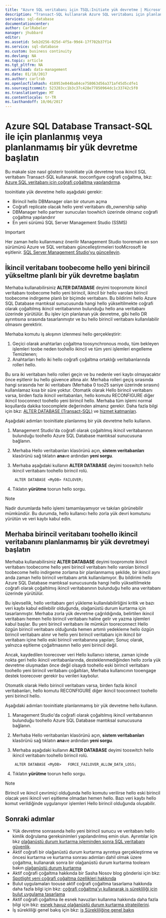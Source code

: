 ```yaml
---
title: "Azure SQL veritabanı için TSQL:Initiate yük devretme | Microsoft Docs"
description: "Transact-SQL kullanarak Azure SQL veritabanı için planlanmış veya planlanmamış bir yük devretme başlatın"
services: sql-database
documentationcenter: 
author: CarlRabeler
manager: jhubbard
editor: 
ms.assetid: 5eb2d256-025d-4f5a-99d4-17f702b37f14
ms.service: sql-database
ms.custom: business continuity
ms.devlang: NA
ms.topic: article
ms.tgt_pltfrm: NA
ms.workload: data-management
ms.date: 01/10/2017
ms.author: carlrab
ms.openlocfilehash: 418953e044ba84ce758063d56a371af45d5cdfe1
ms.sourcegitcommit: 523283cc1b3c37c428e77850964dc1c33742c5f0
ms.translationtype: MT
ms.contentlocale: tr-TR
ms.lasthandoff: 10/06/2017
---
```

# <a name="initiate-a-planned-or-unplanned-failover-for-azure-sql-database-with-transact-sql"></a>Azure SQL Database Transact-SQL ile için planlanmış veya planlanmamış bir yük devretme başlatın

Bu makale size nasıl gösterir tooinitiate yük devretme tooa ikincil SQL veritabanı Transact-SQL kullanarak. tooconfigure coğrafi çoğaltma, bkz: [Azure SQL veritabanı için coğrafi çoğaltma yapılandırma](sql-database-geo-replication-transact-sql.md).

tooinitiate yük devretme hello aşağıdaki gerekir:

* Birincil hello DBManager olan bir oturum açma
* Coğrafi replicate olacak hello yerel veritabanı db_ownership sahip
* DBManager hello partner sunucuları toowhich üzerinde olmanız coğrafi çoğaltma yapılandırır
* En yeni sürümü SQL Server Management Studio (SSMS)

> [!IMPORTANT]
> Her zaman hello kullanmanız önerilir Management Studio tooremain en son sürümünü Azure ve SQL veritabanı güncelleştirmeleri tooMicrosoft ile eşitlenir. [SQL Server Management Studio’yu güncelleyin](https://msdn.microsoft.com/library/mt238290.aspx).
>  

## <a name="initiate-a-planned-failover-promoting-a-secondary-database-toobecome-hello-new-primary"></a>İkincil veritabanı toobecome hello yeni birincil yükseltme planlı bir yük devretme başlatın
Merhaba kullanabilirsiniz **ALTER DATABASE** deyimi toopromote ikincil veritabanı toobecome hello yeni birincil, ikincil bir hello varolan birincil toobecome indirgeme planlı bir biçimde veritabanı. Bu bildirimi hello Azure SQL Database mantıksal sunucusunda hangi hello yükseltilmekte coğrafi olarak çoğaltılmış ikincil veritabanının bulunduğu hello ana veritabanı üzerinde yürütülür. Bu işlev için planlanan yük devretme, gibi hello DR ayrıntısına sırasında tasarlanmıştır ve bu hello birincil veritabanı kullanılabilir olmasını gerektirir.

Merhaba komutu iş akışının izlenmesi hello gerçekleştirir:

1. Geçici olarak anahtarları çoğaltma toosynchronous modu, tüm bekleyen işlemleri toobe neden toohello ikincil ve tüm yeni işlemleri engelleme Temizlenen;
2. Anahtarları hello iki hello coğrafi çoğaltma ortaklığı veritabanlarında rolleri hello.  

Bu sıra iki veritabanı hello rolleri geçin ve bu nedenle veri kaybı olmayacaktır önce eşitlenir bu hello güvence altına alır. Merhaba rolleri geçiş sırasında hangi sırasında her iki veritabanı (Merhaba 0 too25 saniye üzerinde sırasını) kullanılamaz kısa bir süre yoktur. Otomatik olarak Hello birincil veritabanı varsa, birden fazla ikincil veritabanları, hello komutu RECONFIGURE diğer ikincil tooconnect toohello yeni birincil hello.  Merhaba tüm işlemi normal koşullarda dakika toocomplete değerinden almanız gerekir. Daha fazla bilgi için bkz: [ALTER DATABASE (Transact-SQL)](https://msdn.microsoft.com/library/mt574871.aspx) ve [hizmet katmanları](sql-database-service-tiers.md).

Aşağıdaki adımları tooinitiate planlanmış bir yük devretme hello kullanın.

1. Management Studio'da coğrafi olarak çoğaltılmış ikincil veritabanının bulunduğu toohello Azure SQL Database mantıksal sunucusuna bağlanın.
2. Merhaba Hello veritabanları klasörünü açın, **sistem veritabanları** klasörünü sağ tıklatın **ana**ve ardından **yeni sorgu**.
3. Merhaba aşağıdaki kullanın **ALTER DATABASE** deyimi tooswitch hello ikincil veritabanı toohello birincil rolü.
   
        ALTER DATABASE <MyDB> FAILOVER;
4. Tıklatın **yürütme** toorun hello sorgu.

> [!NOTE]
> Nadir durumlarda hello işlemi tamamlayamıyor ve takılan görünebilir mümkündür. Bu durumda, hello kullanıcı hello zorla yük devri komutunu yürütün ve veri kaybı kabul edin.
> 
> 

## <a name="initiate-an-unplanned-failover-from-hello-primary-database-toohello-secondary-database"></a>Merhaba birincil veritabanı toohello ikincil veritabanını planlanmamış bir yük devretmeyi başlatın
Merhaba kullanabilirsiniz **ALTER DATABASE** deyimi toopromote ikincil veritabanı toobecome hello yeni birincil veritabanı hello varolan birincil toobecome hello indirgeme zorlama bir planlanmamış şekilde, bir ikincil aynı anda zaman hello birincil veritabanı artık kullanılamıyor. Bu bildirimi hello Azure SQL Database mantıksal sunucusunda hangi hello yükseltilmekte coğrafi olarak çoğaltılmış ikincil veritabanının bulunduğu hello ana veritabanı üzerinde yürütülür.

Bu işlevsellik, hello veritabanı geri yükleme kullanılabilirliğini kritik ve bazı veri kaybı kabul edilebilir olduğunda, olağanüstü durum kurtarma için tasarlanmıştır. Merhaba zorla yük devretme çağrıldığında, belirtilen ikincil veritabanı hemen hello birincil veritabanı haline gelir ve yazma işlemleri kabul başlar. Bu yeni birincil veritabanı ile mümkün tooreconnect Hello özgün birincil veritabanı olduğunda hemen artımlı yedekleme hello özgün birincil veritabanı alınır ve hello yeni birincil veritabanı için ikincil bir veritabanı içine hello eski birincil veritabanına yapılan; Sonuç olarak, yalnızca eşitleme çoğaltmasının hello yeni birincil değil.

Ancak, kaydedilen toorecover veri Hello kullanıcı isterse, zaman içinde nokta geri hello ikincil veritabanlarında, desteklenmediğinden hello zorla yük devretme oluşmadan önce değil olsaydı toohello eski birincil veritabanı toohello yeni birincil veritabanı çoğaltılan, Merhaba kullanıcının tooengage destek toorecover gerekir bu verileri kaybolur.

Otomatik olarak Hello birincil veritabanı varsa, birden fazla ikincil veritabanları, hello komutu RECONFIGURE diğer ikincil tooconnect toohello yeni birincil hello.

Aşağıdaki adımları tooinitiate planlanmamış bir yük devretme hello kullanın.

1. Management Studio'da coğrafi olarak çoğaltılmış ikincil veritabanının bulunduğu toohello Azure SQL Database mantıksal sunucusuna bağlanın.
2. Merhaba Hello veritabanları klasörünü açın, **sistem veritabanları** klasörünü sağ tıklatın **ana**ve ardından **yeni sorgu**.
3. Merhaba aşağıdaki kullanın **ALTER DATABASE** deyimi tooswitch hello ikincil veritabanı toohello birincil rolü.
   
        ALTER DATABASE <MyDB>   FORCE_FAILOVER_ALLOW_DATA_LOSS;
4. Tıklatın **yürütme** toorun hello sorgu.

> [!NOTE]
> Birincil ve ikincil çevrimiçi olduğunda hello komutu verilirse hello eski birincil olacak yeni ikincil veri eşitleme olmadan hemen hello. Bazı veri kaybı hello komut verildiğinde uygulanıyor işlemleri Hello birincil olduğunda oluşabilir.
> 
> 

## <a name="next-steps"></a>Sonraki adımlar
* Yük devretme sonrasında hello yeni birincil sunucu ve veritabanı hello kimlik doğrulama gereksinimleri yapılandırılmış emin olun. Ayrıntılar için bkz [olağanüstü durum kurtarma işleminden sonra SQL veritabanı güvenlik](sql-database-geo-replication-security-config.md).
* Aktif coğrafi bir olağanüstü durum kurtarma ayrıntıya gerçekleştirme ve öncesi kurtarma ve kurtarma sonrası adımları dahil olmak üzere çoğaltma, kullanarak sonra bir olağanüstü durum kurtarma toolearn bakın [olağanüstü durum kurtarma](sql-database-disaster-recovery.md)
* Aktif coğrafi çoğaltma hakkında bir Sasha Nosov blog gönderisi için bkz: [Spotlight yeni coğrafi çoğaltma özellikleri hakkında](https://azure.microsoft.com/blog/spotlight-on-new-capabilities-of-azure-sql-database-geo-replication/)
* Bulut uygulamaları toouse aktif coğrafi çoğaltma tasarlama hakkında daha fazla bilgi için bkz: [coğrafi çoğaltma'yı kullanarak iş sürekliliği için bulut uygulama tasarlama](sql-database-designing-cloud-solutions-for-disaster-recovery.md)
* Aktif coğrafi çoğaltma ile esnek havuzları kullanma hakkında daha fazla bilgi için bkz: [esnek havuz olağanüstü durum kurtarma stratejilerini](sql-database-disaster-recovery-strategies-for-applications-with-elastic-pool.md).
* İş sürekliliği genel bakış için bkz: [iş Sürekliliğine genel bakış](sql-database-business-continuity.md)

